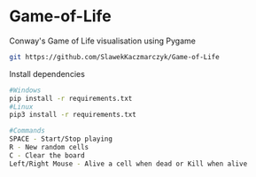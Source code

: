 # Game-of-Life

Conway's Game of Life visualisation using Pygame

```bash
git https://github.com/SlawekKaczmarczyk/Game-of-Life
```


Install dependencies
```bash
#Windows
pip install -r requirements.txt
#Linux
pip3 install -r requirements.txt

#Commands
SPACE - Start/Stop playing
R - New random cells
C - Clear the board
Left/Right Mouse - Alive a cell when dead or Kill when alive
